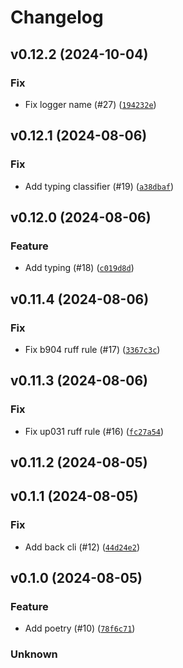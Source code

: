 # Changelog

## v0.12.2 (2024-10-04)

### Fix


- Fix logger name (#27) ([`194232e`](https://github.com/uilibs/uvcclient/commit/194232ebb67915cf7565c98c9d07025f328d7141))


## v0.12.1 (2024-08-06)

### Fix


- Add typing classifier (#19) ([`a38dbaf`](https://github.com/uilibs/uvcclient/commit/a38dbaf2995e898165db682f9529037bb50570ef))


## v0.12.0 (2024-08-06)

### Feature


- Add typing (#18) ([`c019d8d`](https://github.com/uilibs/uvcclient/commit/c019d8d180744b098db956346dc896fa2db37b82))


## v0.11.4 (2024-08-06)

### Fix


- Fix b904 ruff rule (#17) ([`3367c3c`](https://github.com/uilibs/uvcclient/commit/3367c3c2875189a3663f6e77bc6cbc2748704b5e))


## v0.11.3 (2024-08-06)

### Fix


- Fix up031 ruff rule (#16) ([`fc27a54`](https://github.com/uilibs/uvcclient/commit/fc27a5421b99a05fefe760badc4d32ddb5d6f4f3))


## v0.11.2 (2024-08-05)

## v0.1.1 (2024-08-05)

### Fix


- Add back cli (#12) ([`44d24e2`](https://github.com/uilibs/uvcclient/commit/44d24e2a336e8799f993c26f46861d9645fe4a46))


## v0.1.0 (2024-08-05)

### Feature


- Add poetry (#10) ([`78f6c71`](https://github.com/uilibs/uvcclient/commit/78f6c7142457aa0667d742969d843626aa28dba9))


### Unknown





































































